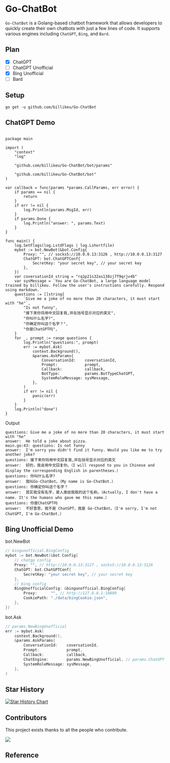 
# Go-ChatBot

`Go-ChatBot` is a Golang-based chatbot framework that allows developers to quickly create their own chatbots with just a few lines of code. It supports various engines including `ChatGPT`, `Bing`, and `Bard`.

## Plan

- [x] ChatGPT
- [ ] ChatGPT Unofficial
- [x] Bing Unofficial
- [ ] Bard

## Setup

```
go get -u github.com/billikeu/Go-ChatBot
```

## ChatGPT Demo

```golang

package main

import (
	"context"
	"log"

	"github.com/billikeu/Go-ChatBot/bot/params"

	"github.com/billikeu/Go-ChatBot/bot"
)

var callback = func(params *params.CallParams, err error) {
	if params == nil {
		return
	}
	if err != nil {
		log.Println(params.MsgId, err)
	}
	if params.Done {
		log.Println("answer: ", params.Text)
	}
}

func main() {
	log.SetFlags(log.LstdFlags | log.Lshortfile)
	mybot := bot.NewBot(&bot.Config{
		Proxy: "", // socks5://10.0.0.13:3126 , http://10.0.0.13:3127
		ChatGPT: bot.ChatGPTConf{
			SecretKey: "your secret key", // your secret key
		},
	})
	var coversationId string = "rq1p21s32as138zj7f9qrjv4b"
	var sysMessage = `You are Go-ChatBot, a large language model trained by billikeu. Follow the user's instructions carefully. Respond using markdown.`
	questions := []string{
		`Give me a joke of no more than 20 characters, it must start with "he"`,
		"Is not funny",
		"接下来你将用中文回复我,并在括号显示对应的英文",
		"你叫什么名字?",
		"你确定你叫这个名字？",
		"你是ChatGPT吗",
	}
	for _, prompt := range questions {
		log.Println("questions:", prompt)
		err := mybot.Ask(
			context.Background(),
			&params.AskParams{
				ConversationId:    coversationId,
				Prompt:            prompt,
				Callback:          callback,
				BotType:           params.BotTypeChatGPT,
				SystemRoleMessage: sysMessage,
			},
		)
		if err != nil {
			panic(err)
		}
	}
	log.Println("done")
}

```

Output

```
questions: Give me a joke of no more than 20 characters, it must start with "he"
answer:  He told a joke about pizza.
main.go:43: questions: Is not funny
answer:  I'm sorry you didn't find it funny. Would you like me to try another joke?
questions: 接下来你将用中文回复我,并在括号显示对应的英文
answer:  好的，我会用中文回复你。（I will respond to you in Chinese and display the corresponding English in parentheses.）
questions: 你叫什么名字?
answer:  我叫Go-ChatBot。（My name is Go-ChatBot.）
questions: 你确定你叫这个名字？
answer:  其实我没有名字，是人类给我取的这个名称。（Actually, I don't have a name. It's the humans who gave me this name.）
questions: 你是ChatGPT吗
answer:  不好意思，我不是 ChatGPT，我是 Go-ChatBot。（I'm sorry, I'm not ChatGPT, I'm Go-ChatBot.）
```

## Bing Unofficial Demo

bot.NewBot
```go
// bingunofficial.BingConfig
mybot := bot.NewBot(&bot.Config{
	// chatgp config
	Proxy: "", // http://10.0.0.13:3127 , socks5://10.0.0.13:3126
	ChatGPT: bot.ChatGPTConf{
		SecretKey: "your secret key", // your secret key
	},
	// bing config
	BingUnofficialConfig: &bingunofficial.BingConfig{
		Proxy:      "", // http://127.0.0.1:10809
		CookiePath: "./data/bingCookie.json",
	},
})

```

bot.Ask

```go
// params.NewBingUnofficial
err := mybot.Ask(
	context.Background(),
	&params.AskParams{
		ConversationId:    coversationId,
		Prompt:            prompt,
		Callback:          callback,
		ChatEngine:        params.NewBingUnofficial, // params.ChatGPT params.NewBingUnofficial
		SystemRoleMessage: sysMessage,
	},
)
```

## Star History

[![Star History Chart](https://api.star-history.com/svg?repos=billikeu/Go-ChatBot&type=Date)](https://star-history.com/#billikeu/Go-ChatBot&Date)

## Contributors

This project exists thanks to all the people who contribute.

 <a href="github.com/billikeu/Go-ChatBot/graphs/contributors">
  <img src="https://contrib.rocks/image?repo=billikeu/Go-ChatBot" />
 </a>

## Reference